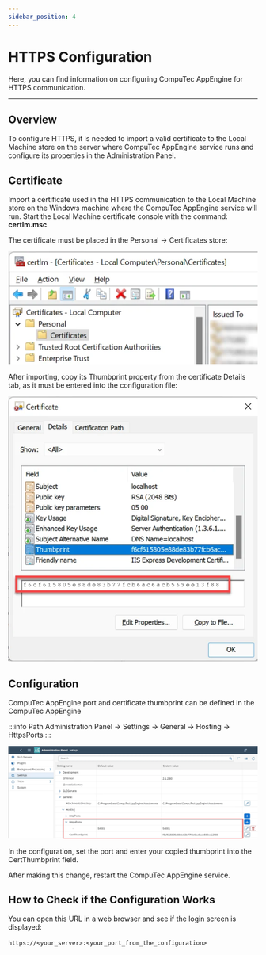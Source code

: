 ```yaml
---
sidebar_position: 4
---
```


# HTTPS Configuration

Here, you can find information on configuring CompuTec AppEngine for HTTPS communication.

---

## Overview

To configure HTTPS, it is needed to import a valid certificate to the Local Machine store on the server where CompuTec AppEngine service runs and configure its properties in the Administration Panel.

## Certificate

Import a certificate used in the HTTPS communication to the Local Machine store on the Windows machine where the CompuTec AppEngine service will run. Start the Local Machine certificate console with the command: **certlm.msc**.

The certificate must be placed in the Personal → Certificates store:

![Certificate](./media/https-configuration/certificate-local-computer.webp)

After importing, copy its Thumbprint property from the certificate Details tab, as it must be entered into the configuration file:

![Certificate](./media/https-configuration/certificate-thumbprint.webp)

## Configuration

CompuTec AppEngine port and certificate thumbprint can be defined in the CompuTec AppEngine

:::info Path
Administration Panel → Settings → General → Hosting → HttpsPorts
:::

![Setting](./media/https-configuration/appengine-https-settings.webp)

In the configuration, set the port and enter your copied thumbprint into the CertThumbprint field.

After making this change, restart the CompuTec AppEngine service.

## How to Check if the Configuration Works

You can open this URL in a web browser and see if the login screen is displayed:

`https://<your_server>:<your_port_from_the_configuration>`
